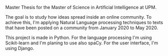 Master Thesis for the Master of Science in Artificial Intelligence at UPM.

The goal is to study how ideas spread inside an online community. 
To achieve this, I'm applying Natural Language processing techniques to texts that have been posted on a community from January 2020 to May 2020.

This project is made in Python.
For the language processing I'm using Scikit-learn and I'm planing to use also spaCy.
For the user interface, I'm using Django.
